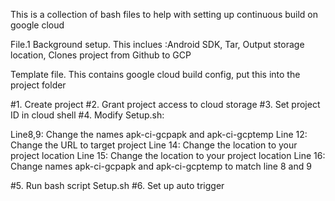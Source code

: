 This is a collection of bash files to help with setting up continuous build on google cloud

File.1 Background setup. This inclues :Android SDK, Tar, Output storage location, Clones project from Github to GCP

Template file. This contains google cloud build config, put this into the project folder

#1. Create project
#2. Grant project access to cloud storage
#3. Set project ID in cloud shell
#4. Modify Setup.sh:

Line8,9: Change the names apk-ci-gcpapk and apk-ci-gcptemp 
Line 12: Change the URL to target project
Line 14: Change the location to your project location
Line 15: Change the location to your project location
Line 16: Change names apk-ci-gcpapk and apk-ci-gcptemp to match line 8 and 9

#5. Run bash script Setup.sh
#6. Set up auto trigger
